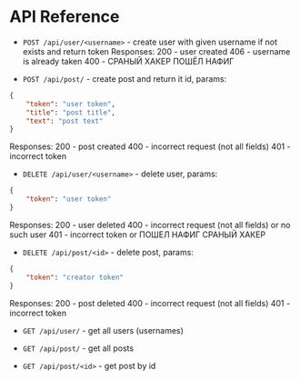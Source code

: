 # API Reference

- ```POST /api/user/<username>``` - create user with given username if not exists and return token
Responses:
200 - user created
406 - username is already taken
400 - СРАНЫЙ ХАКЕР ПОШЁЛ НАФИГ

- ```POST /api/post/``` - create post and return it id, params:
```json
{
    "token": "user token",
    "title": "post title",
    "text": "post text"
}
```
Responses:
200 - post created
400 - incorrect request (not all fields)
401 - incorrect token

- ```DELETE /api/user/<username>``` - delete user, params:
```json
{
    "token": "user token"
}
```
Responses:
200 - user deleted
400 - incorrect request (not all fields) or no such user
401 - incorrect token or ПОШЕЛ НАФИГ СРАНЫЙ ХАКЕР

- ```DELETE /api/post/<id>``` - delete post, params:
```json
{
    "token": "creator token"
}
```
Responses:
200 - post deleted
400 - incorrect request (not all fields)
401 - incorrect token

- ```GET /api/user/``` - get all users (usernames)

- ```GET /api/post/``` - get all posts

- ```GET /api/post/<id>``` - get post by id
